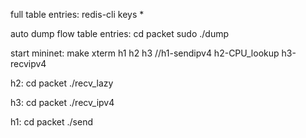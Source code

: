 full table entries:
redis-cli
keys *

auto dump flow table entries:
cd packet
sudo ./dump

start mininet:
make
xterm h1 h2 h3  //h1-sendipv4 h2-CPU_lookup h3-recvipv4

h2:
cd packet
./recv_lazy

h3:
cd packet
./recv_ipv4

h1:
cd packet
./send

